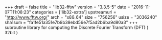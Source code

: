 +++
draft = false
title = "lib32-fftw"
version = "3.3.5-5"
date = "2016-11-07T11:08:23"
categories = ['lib32-extra']
upstreamurl = "http://www.fftw.org/"
arch = "x86_64"
size = "756256"
usize = "3036240"
sha1sum = "fa1fe51a351e7b9b38ebd56e7f5ad2b6ba9d80a3"
+++
subroutine library for computing the Discrete Fourier Transform (DFT) ( 32bit )
